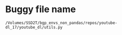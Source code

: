 # Buggy file name

```text
/Volumes/SSD2T/bgp_envs_non_pandas/repos/youtube-dl_17/youtube_dl/utils.py
```
